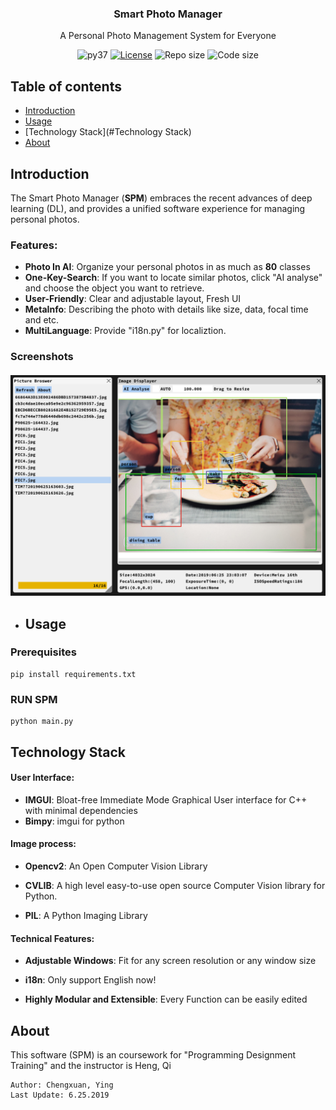 <p align="center">
<!--
  <a href="http://lcui.org/">
    <img src="https://lcui.lc-soft.io/static/images/lcui-logo-lg.png" alt="" width=72 height=72>
  </a>-->
  <h3 align="center">Smart Photo Manager</h3>
  <p align="center">
    A Personal Photo Management System for Everyone
  </p>
  <p align="center">
    <img src="https://img.shields.io/badge/python-3.6%20%7C%203.7-blue.svg" alt="py37">
    <a href="http://opensource.org/licenses/MIT"><img src="https://img.shields.io/github/license/lc-soft/LCUI.svg" alt="License"></a>
    <img src="https://img.shields.io/github/repo-size/chengsyuan/Smart-Photo-Manager.svg" alt="Repo size">
    <img src="https://img.shields.io/github/languages/code-size/chengsyuan/Smart-Photo-Manager.svg" alt="Code size">
  </p>
</p>

## Table of contents

- [Introduction](#introduction)
- [Usage](#usage)
- [Technology Stack](#Technology Stack)
- [About](#about)

## Introduction

The Smart Photo Manager (**SPM**) embraces the recent advances of deep learning (DL), and provides a unified software experience for managing personal photos. 

### Features:

* **Photo In AI**: Organize your personal photos in as much as **80** classes
* **One-Key-Search**: If you want to locate similar photos, click "AI analyse" and choose the object you want to retrieve.
* **User-Friendly**: Clear and adjustable layout, Fresh UI
* **MetaInfo**: Describing the photo with details like size, data, focal time and etc.
* **MultiLanguage**: Provide "i18n.py" for localiztion.

### Screenshots
#### ![screemshot1](README_RES/screemshot1.png)

- ## Usage


### Prerequisites
	pip install requirements.txt

### RUN SPM
	python main.py

## Technology Stack

#### User Interface:

- **IMGUI**: Bloat-free Immediate Mode Graphical User interface for C++ with minimal dependencies
- **Bimpy**: imgui for python

#### Image process:

- **Opencv2**: An Open Computer Vision Library

- **CVLIB**: A high level easy-to-use open source Computer Vision library for Python.

- **PIL**: A Python Imaging Library

#### Technical Features:

- **Adjustable Windows**: Fit for any screen resolution or any window size

- **i18n**: Only support English now!

- **Highly Modular and Extensible**: Every Function can be easily edited

## About

This software (SPM) is an coursework for "Programming Designment Training" and the instructor is Heng, Qi

```
Author: Chengxuan, Ying
Last Update: 6.25.2019
```